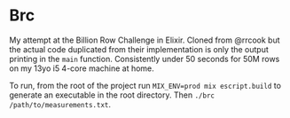 # Brc

My attempt at the Billion Row Challenge in Elixir. Cloned from @rrcook but the actual code duplicated from their implementation is only the output printing in the `main` function. Consistently under 50 seconds for 50M rows on my 13yo i5 4-core machine at home.

To run, from the root of the project run `MIX_ENV=prod mix escript.build` to generate an executable in the root directory. Then `./brc /path/to/measurements.txt`.
